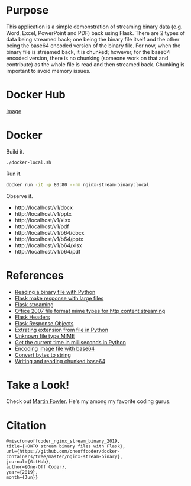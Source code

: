 # Purpose

This application is a simple demonstration of streaming binary data (e.g. Word, Excel, PowerPoint and PDF) back using Flask. There are 2 types of data being streamed back; one being the binary file itself and the other being the base64 encoded version of the binary file. For now, when the binary file is streamed back, it is chunked; however, for the base64 encoded version, there is no chunking (someone work on that and contribute) as the whole file is read and then streamed back. Chunking is important to avoid memory issues.

# Docker Hub

[Image](https://hub.docker.com/r/oneoffcoder/nginx-stream-binary)

# Docker

Build it.

```bash
./docker-local.sh
```

Run it.

```bash
docker run -it -p 80:80 --rm nginx-stream-binary:local
```

Observe it.

* http://localhost/v1/docx
* http://localhost/v1/pptx
* http://localhost/v1/xlsx
* http://localhost/v1/pdf
* http://localhost/v1/b64/docx
* http://localhost/v1/b64/pptx
* http://localhost/v1/b64/xlsx
* http://localhost/v1/b64/pdf

# References

* [Reading a binary file with Python](https://stackoverflow.com/questions/8710456/reading-a-binary-file-with-python/8711061)
* [Flask make response with large files](https://stackoverflow.com/questions/24318084/flask-make-response-with-large-files)
* [Flask streaming](http://flask.pocoo.org/docs/1.0/patterns/streaming/)
* [Office 2007 file format mime types for http content streaming](https://blogs.msdn.microsoft.com/vsofficedeveloper/2008/05/08/office-2007-file-format-mime-types-for-http-content-streaming-2/)
* [Flask Headers](https://werkzeug.palletsprojects.com/en/0.15.x/datastructures/#werkzeug.datastructures.Headers)
* [Flask Response Objects](http://flask.pocoo.org/docs/0.12/api/#response-objects)
* [Extrating extension from file in Python](https://stackoverflow.com/questions/541390/extracting-extension-from-filename-in-python)
* [Unknown file type MIME](https://stackoverflow.com/questions/1176022/unknown-file-type-mime)
* [Get the current time in milliseconds in Python](https://stackoverflow.com/questions/5998245/get-current-time-in-milliseconds-in-python)
* [Encoding image file with base64](https://stackoverflow.com/questions/3715493/encoding-an-image-file-with-base64)
* [Convert bytes to string](https://stackoverflow.com/questions/606191/convert-bytes-to-a-string)
* [Writing and reading chunked base64](https://stackoverflow.com/questions/22734401/base64-encode-decode-to-from-files-in-chunks-with-python-2-7)

# Take a Look!

Check out [Martin Fowler](https://martinfowler.com/). He's my among my favorite coding gurus.

# Citation

```
@misc{oneoffcoder_nginx_stream_binary_2019, 
title={HOWTO stream binary files with Flask}, 
url={https://github.com/oneoffcoder/docker-containers/tree/master/nginx-stream-binary}, 
journal={GitHub},
author={One-Off Coder}, 
year={2019}, 
month={Jun}}
```
